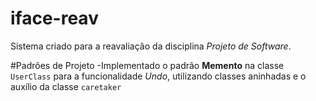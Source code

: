 # iface-reav
Sistema criado para a reavaliação da disciplina *Projeto de Software*.

#Padrões de Projeto
-Implementado o padrão **Memento** na classe `UserClass` para a funcionalidade *Undo*, utilizando classes aninhadas e o auxílio da classe `caretaker`